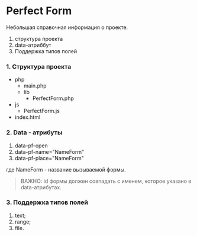 # Perfect Form
Небольшая справочная информация о проекте.

1. структура проекта
2. data-атриббут
3. Поддержка типов полей 

### 1. Структура проекта
* php 
    * main.php
    * lib 
        * PerfectForm.php
* js
    * PerfectForm.js
 * index.html

### 2. Data - атрибуты

1. data-pf-open 
2. data-pf-name="NameForm"
3. data-pf-place="NameForm"

где NameForm - название вызываемой формы. 

> ВАЖНО: id формы должен совпадать с именем, которое указано 
в data-атрибутах.

### 3. Поддержка типов полей

1. text;
2. range;
3. file.


